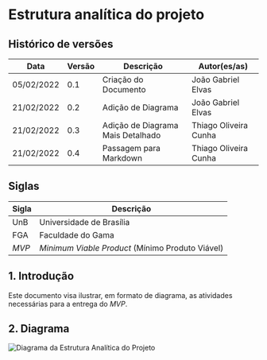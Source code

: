 # Estrutura analítica do projeto

## Histórico de versões

| Data | Versão | Descrição | Autor(es/as) |
|------|--------|-----------|--------------|
|05/02/2022|0.1|Criação do Documento|João Gabriel Elvas|
|21/02/2022|0.2|Adição de Diagrama|João Gabriel Elvas|
|21/02/2022|0.3|Adição de Diagrama Mais Detalhado|Thiago Oliveira Cunha|
|21/02/2022|0.4|Passagem para Markdown|Thiago Oliveira Cunha|


## Siglas

| Sigla | Descrição |
|-------|-----------|
|  UnB  | Universidade de Brasília |
|  FGA  | Faculdade do Gama |
|  *MVP*  | *Minimum Viable Product* (Mínimo Produto Viável) |

## 1. Introdução
Este documento visa ilustrar, em formato de diagrama, as atividades necessárias para a entrega do _MVP_.

## 2. Diagrama
![Diagrama da Estrutura Analítica do Projeto](https://user-images.githubusercontent.com/71983200/182041004-98c214b6-d110-493c-a3fd-2c6653f3b6e8.png)
